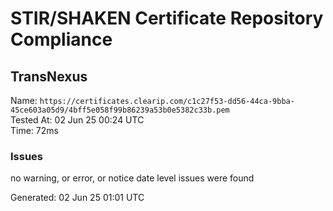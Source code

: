 # STIR/SHAKEN Certificate Repository Compliance

## TransNexus

Name: `https://certificates.clearip.com/c1c27f53-dd56-44ca-9bba-45ce603a05d9/4bff5e058f99b86239a53b0e5382c33b.pem`\
Tested At: 02 Jun 25 00:24 UTC\
Time: 72ms

### Issues

no warning, or error, or notice date level issues were found

Generated: 02 Jun 25 01:01 UTC